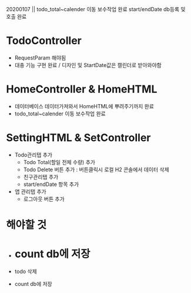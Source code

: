20200107 || todo_total~calender 이동 보수작업 완료
						start/endDate db등록 및 호출 완료

# TodoController

- RequestParam 해야됨
- 대충 기능 구현 완료 / 디자인 및 StartDate값은 캘린더로 받아와야함



# HomeController & HomeHTML

- 데이터베이스 데이터가져와서 HomeHTML에 뿌려주기까지 완료
- todo_total~calender 이동 보수작업 완료



# SettingHTML & SetController

- Todo관리탭 추가
  - Todo Total(할일 전체 수량) 추가
  - Todo Delete 버튼 추가 : 버튼클릭시 로컬 H2 콘솔에서 데이터 삭제
  - 친구관리탭 추가
  - start/endDate 항목 추가
- 앱 관리탭 추가
  - 로그아웃 버튼 추가 

# 해야할 것

- count db에 저장
  =======

- todo 삭제

- count db에 저장